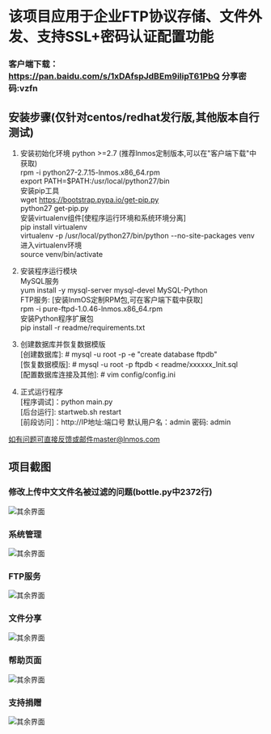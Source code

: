 # 该项目应用于企业FTP协议存储、文件外发、支持SSL+密码认证配置功能
### 客户端下载：https://pan.baidu.com/s/1xDAfspJdBEm9ilipT61PbQ 分享密码:vzfn

## 安装步骤(仅针对centos/redhat发行版,其他版本自行测试)

1. 安装初始化环境 python >=2.7 (推荐lnmos定制版本,可以在"客户端下载"中获取) <br>
rpm -i python27-2.7.15-lnmos.x86_64.rpm <br>
export PATH=$PATH:/usr/local/python27/bin <br>
安装pip工具 <br>
wget https://bootstrap.pypa.io/get-pip.py <br>
python27 get-pip.py <br>
安装virtualenv组件[使程序运行环境和系统环境分离] <br>
pip install virtualenv <br> 
virtualenv -p /usr/local/python27/bin/python --no-site-packages venv <br>
进入virtualenv环境 <br>
source venv/bin/activate <br>

2. 安装程序运行模块 <br>
MySQL服务 <br>
yum install -y mysql-server mysql-devel MySQL-Python <br>
FTP服务: [安装lnmOS定制RPM包,可在客户端下载中获取] <br>
rpm -i pure-ftpd-1.0.46-lnmos.x86_64.rpm <br>
安装Python程序扩展包 <br>
pip install -r readme/requirements.txt <br>

3. 创建数据库并恢复数据模版 <br>
[创建数据库]: # mysql -u root -p -e "create database ftpdb" <br>
[恢复数据模版]: # mysql -u root -p ftpdb < readme/xxxxxx_Init.sql <br>
[配置数据库连接及其他]: # vim config/config.ini <br>

4. 正式运行程序 <br>
[程序调试]：python main.py <br>
[后台运行]: startweb.sh restart <br>
[前段访问]：http://IP地址:端口号 默认用户名：admin 密码: admin<br>

如有问题可直接反馈或邮件master@lnmos.com <br>

## 项目截图
### 修改上传中文文件名被过滤的问题(bottle.py中2372行)
![其余界面](https://github.com/fxtxkktv/lnmFTP/blob/master/readme/mod_bottle_1.jpg)
### 系统管理
![其余界面](https://github.com/fxtxkktv/lnmFTP/blob/master/readme/systeminfo.jpg)
### FTP服务
![其余界面](https://github.com/fxtxkktv/lnmFTP/blob/master/readme/ftpserv.jpg)
### 文件分享
![其余界面](https://github.com/fxtxkktv/lnmFTP/blob/master/readme/fileshare.jpg)
### 帮助页面
![其余界面](https://github.com/fxtxkktv/lnmFTP/blob/master/readme/help.jpg)
### 支持捐赠
![其余界面](https://github.com/fxtxkktv/lnmFTP/blob/master/readme/pay.jpg)
